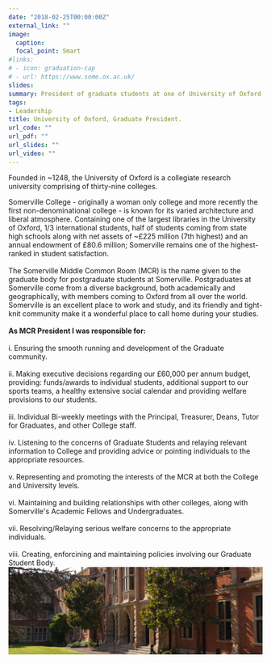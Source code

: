 ```yaml
---
date: "2018-02-25T00:00:00Z"
external_link: ""
image:
  caption: 
  focal_point: Smart
#links:
# - icon: graduation-cap
# - url: https://www.some.ox.ac.uk/
slides: 
summary: President of graduate students at one of University of Oxford's colleges - Somerville College. <i> Click for more information. </i>
tags:
- Leadership
title: University of Oxford, Graduate President.
url_code: ""
url_pdf: ""
url_slides: ""
url_video: ""
---
```


Founded in ~1248, the University of Oxford is a collegiate research university comprising of thirty-nine colleges. <br>

Somerville College - originally a woman only college and more recently the first non-denominational college - is known for its varied architecture and liberal atmosphere. Containing one of the largest libraries in the University of Oxford, 1/3 international students, half of students coming from state high schools along with net assets of ~£225 million (7th highest) and an annual endowment of £80.6 million; Somerville remains one of the highest-ranked in student satisfaction. <br>
<br>
The Somerville Middle Common Room (MCR) is the name given to the graduate body for postgraduate students at Somerville. Postgraduates at Somerville come from a diverse background, both academically and geographically, with members coming to Oxford from all over the world. Somerville is an excellent place to work and study, and its friendly and tight-knit community make it a wonderful place to call home during your studies.<br>
<br>
<b>As MCR President I was responsible for:</b> <br>
<br>
i. Ensuring the smooth running and development of the Graduate community. <br>
<br>
ii. Making executive decisions regarding our £60,000 per annum budget, providing: funds/awards to individual students, additional support to our sports teams, a healthy extensive social calendar and providing welfare provisions to our students.<br>
<br>
iii. Individual Bi-weekly  meetings with the Principal, Treasurer, Deans, Tutor for Graduates, and other College staff. <br>
<br>
iv. Listening to the concerns of Graduate Students and relaying relevant information to College and providing advice or pointing individuals to the appropriate resources.<br>
<br>
v. Representing and promoting the interests of the MCR at both the College and University levels.<br>
<br>
vi. Maintaining and building relationships with other colleges, along with Somerville's Academic Fellows and Undergraduates.<br>
<br>
vii. Resolving/Relaying serious welfare concerns to the appropriate individuals. <br>
<br>
viii. Creating, enforcining and maintaining policies involving our Graduate Student Body. <br>
![Somerville](s.jpg)


